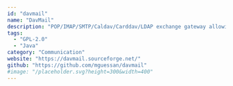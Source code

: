 ```yaml
---
id: "davmail"
name: "DavMail"
description: "POP/IMAP/SMTP/Caldav/Carddav/LDAP exchange gateway allowing users to use any mail/calendar client with an Exchange server, even from the internet or behind a firewall through Outlook Web Access."
tags:
  - "GPL-2.0"
  - "Java"
category: "Communication"
website: "https://davmail.sourceforge.net/"
github: "https://github.com/mguessan/davmail"
#image: "/placeholder.svg?height=300&width=400"
---
```


